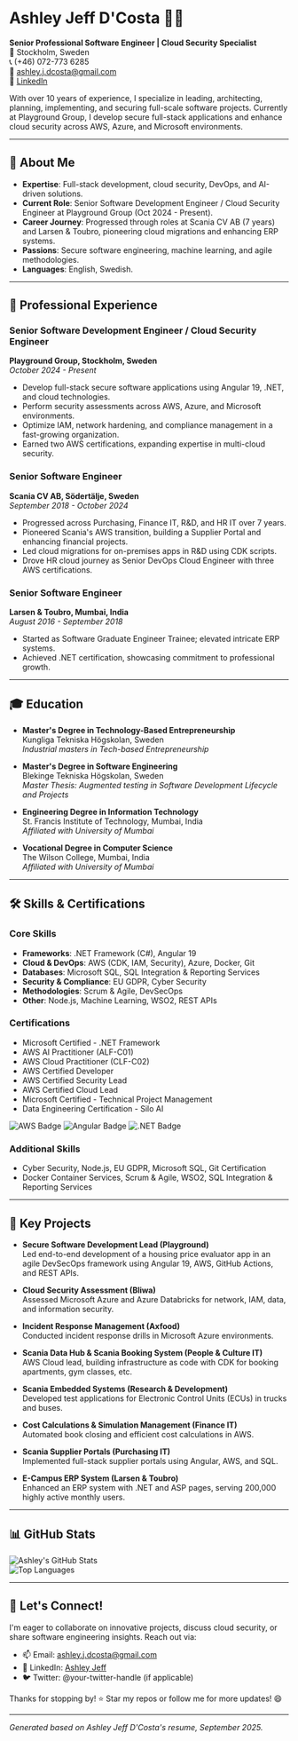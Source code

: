 # Ashley Jeff D'Costa 👨‍💻


**Senior Professional Software Engineer | Cloud Security Specialist**  
📍 Stockholm, Sweden  
📞 (+46) 072-773 6285  
📧 [ashley.j.dcosta@gmail.com](mailto:ashley.j.dcosta@gmail.com)  
🔗 [LinkedIn](https://www.linkedin.com/in/ashley-jeff)

With over 10 years of experience, I specialize in leading, architecting, planning, implementing, and securing full-scale software projects. Currently at Playground Group, I develop secure full-stack applications and enhance cloud security across AWS, Azure, and Microsoft environments.

---

## 🚀 About Me
- **Expertise**: Full-stack development, cloud security, DevOps, and AI-driven solutions.
- **Current Role**: Senior Software Development Engineer / Cloud Security Engineer at Playground Group (Oct 2024 - Present).
- **Career Journey**: Progressed through roles at Scania CV AB (7 years) and Larsen & Toubro, pioneering cloud migrations and enhancing ERP systems.
- **Passions**: Secure software engineering, machine learning, and agile methodologies.
- **Languages**: English, Swedish.

---

## 💼 Professional Experience

### Senior Software Development Engineer / Cloud Security Engineer  
**Playground Group, Stockholm, Sweden**  
*October 2024 - Present*  
- Develop full-stack secure software applications using Angular 19, .NET, and cloud technologies.
- Perform security assessments across AWS, Azure, and Microsoft environments.
- Optimize IAM, network hardening, and compliance management in a fast-growing organization.
- Earned two AWS certifications, expanding expertise in multi-cloud security.

### Senior Software Engineer  
**Scania CV AB, Södertälje, Sweden**  
*September 2018 - October 2024*  
- Progressed across Purchasing, Finance IT, R&D, and HR IT over 7 years.
- Pioneered Scania's AWS transition, building a Supplier Portal and enhancing financial projects.
- Led cloud migrations for on-premises apps in R&D using CDK scripts.
- Drove HR cloud journey as Senior DevOps Cloud Engineer with three AWS certifications.

### Senior Software Engineer  
**Larsen & Toubro, Mumbai, India**  
*August 2016 - September 2018*  
- Started as Software Graduate Engineer Trainee; elevated intricate ERP systems.
- Achieved .NET certification, showcasing commitment to professional growth.

---

## 🎓 Education

- **Master's Degree in Technology-Based Entrepreneurship**  
  Kungliga Tekniska Högskolan, Sweden  
  *Industrial masters in Tech-based Entrepreneurship*

- **Master's Degree in Software Engineering**  
  Blekinge Tekniska Högskolan, Sweden  
  *Master Thesis: Augmented testing in Software Development Lifecycle and Projects*

- **Engineering Degree in Information Technology**  
  St. Francis Institute of Technology, Mumbai, India  
  *Affiliated with University of Mumbai*

- **Vocational Degree in Computer Science**  
  The Wilson College, Mumbai, India  
  *Affiliated with University of Mumbai*

---

## 🛠️ Skills & Certifications

### Core Skills
- **Frameworks**: .NET Framework (C#), Angular 19
- **Cloud & DevOps**: AWS (CDK, IAM, Security), Azure, Docker, Git
- **Databases**: Microsoft SQL, SQL Integration & Reporting Services
- **Security & Compliance**: EU GDPR, Cyber Security
- **Methodologies**: Scrum & Agile, DevSecOps
- **Other**: Node.js, Machine Learning, WSO2, REST APIs

### Certifications
- Microsoft Certified - .NET Framework
- AWS AI Practitioner (ALF-C01)
- AWS Cloud Practitioner (CLF-C02)
- AWS Certified Developer
- AWS Certified Security Lead
- AWS Certified Cloud Lead
- Microsoft Certified - Technical Project Management
- Data Engineering Certification - Silo AI

![AWS Badge](https://img.shields.io/badge/AWS-Certified-orange) ![Angular Badge](https://img.shields.io/badge/Angular-19-red) ![.NET Badge](https://img.shields.io/badge/.NET-C%23-blue)

### Additional Skills
- Cyber Security, Node.js, EU GDPR, Microsoft SQL, Git Certification
- Docker Container Services, Scrum & Agile, WSO2, SQL Integration & Reporting Services

---

## 🌟 Key Projects

- **Secure Software Development Lead (Playground)**  
  Led end-to-end development of a housing price evaluator app in an agile DevSecOps framework using Angular 19, AWS, GitHub Actions, and REST APIs.

- **Cloud Security Assessment (Bliwa)**  
  Assessed Microsoft Azure and Azure Databricks for network, IAM, data, and information security.

- **Incident Response Management (Axfood)**  
  Conducted incident response drills in Microsoft Azure environments.

- **Scania Data Hub & Scania Booking System (People & Culture IT)**  
  AWS Cloud lead, building infrastructure as code with CDK for booking apartments, gym classes, etc.

- **Scania Embedded Systems (Research & Development)**  
  Developed test applications for Electronic Control Units (ECUs) in trucks and buses.

- **Cost Calculations & Simulation Management (Finance IT)**  
  Automated book closing and efficient cost calculations in AWS.

- **Scania Supplier Portals (Purchasing IT)**  
  Implemented full-stack supplier portals using Angular, AWS, and SQL.

- **E-Campus ERP System (Larsen & Toubro)**  
  Enhanced an ERP system with .NET and ASP pages, serving 200,000 highly active monthly users.

---

## 📊 GitHub Stats
![Ashley's GitHub Stats](https://github-readme-stats.vercel.app/api?username=ashleyjdcosta&theme=radical&show_icons=true)  
![Top Languages](https://github-readme-stats.vercel.app/api/top-langs/?username=ashleyjdcosta&layout=compact&theme=radical)  
<!-- Replace 'your-github-username' with your actual GitHub username -->

---

## 🤝 Let's Connect!
I'm eager to collaborate on innovative projects, discuss cloud security, or share software engineering insights. Reach out via:

- 📫 Email: [ashley.j.dcosta@gmail.com](mailto:ashley.j.dcosta@gmail.com)
- 🔗 LinkedIn: [Ashley Jeff](https://www.linkedin.com/in/ashley-jeff)
- 🐦 Twitter: @your-twitter-handle (if applicable)

Thanks for stopping by! ⭐ Star my repos or follow me for more updates! 😄

---

*Generated based on Ashley Jeff D'Costa's resume, September 2025.*
